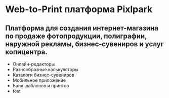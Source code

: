 # Web-to-Print платформа Pixlpark
## Платформа для создания интернет-магазина по продаже фотопродукции, полиграфии, наружной рекламы, бизнес‑сувениров и услуг копицентра.
- Онлайн-редакторы
- Разнообразные калькуляторы
- Каталоги бизнес-сувениров
- Мобильное приложение
- Банк шаблонов и принтов
- test